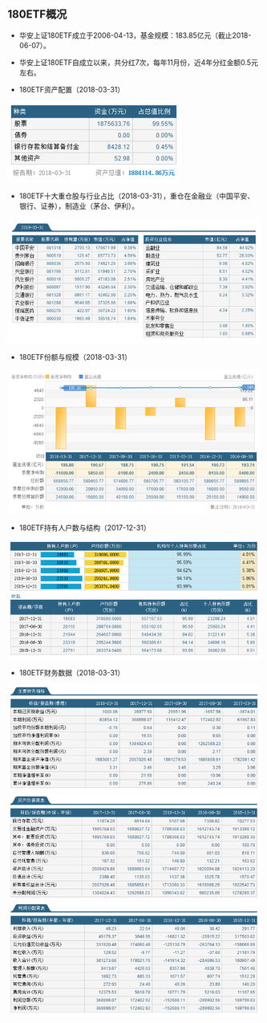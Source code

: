 ## 180ETF概况
* 华安上证180ETF成立于2006-04-13，基金规模：183.85亿元（截止2018-06-07）。
* 华安上证180ETF自成立以来，共分红7次，每年11月份，近4年分红金额0.5元左右。

* 180ETF资产配置（2018-03-31）

![](180ETF_zichan.png)

* 180ETF十大重仓股与行业占比（2018-03-31），重仓在金融业（中国平安、银行、证券），制造业（茅台、伊利）。

![](180ETF_zhongcang.png)

* 180ETF份额与规模（2018-03-31）

![](180ETF_guimo.png)

* 180ETF持有人户数与结构（2017-12-31）

![](180ETF_chiyou.png)

* 180ETF财务数据（2018-03-31）

![](180ETF_caiwu.png)
![](180ETF_zichanfuzhai.png)
![](180ETF_lirun.png)
